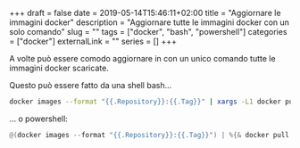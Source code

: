 +++ 
draft = false
date = 2019-05-14T15:46:11+02:00
title = "Aggiornare le immagini docker"
description = "Aggiornare tutte le immagini docker con un solo comando"
slug = "" 
tags = ["docker", "bash", "powershell"]
categories = ["docker"]
externalLink = ""
series = []
+++

A volte può essere comodo aggiornare in con un unico comando tutte le immagini docker scaricate.

Questo può essere fatto da una shell bash...

```bash
docker images --format "{{.Repository}}:{{.Tag}}" | xargs -L1 docker pull
```

... o powershell:

```powershell
@(docker images --format "{{.Repository}}:{{.Tag}}") | %{& docker pull $_}
```